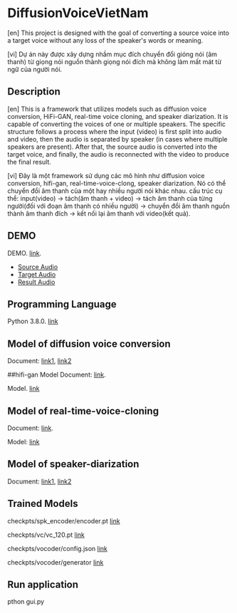 # DiffusionVoiceVietNam
[en] This project is designed with the goal of converting a source voice into a target voice without any loss of the speaker's words or meaning.

[vi] Dự án này được xây dựng nhầm mục  đích chuyển đổi gióng nói (âm thanh) từ giọng nói nguồn thành giọng nói đích mà không làm mất mát từ ngữ của người nói.

## Description
[en] This is a framework that utilizes models such as diffusion voice conversion, HiFi-GAN, real-time voice cloning, and speaker diarization. It is capable of converting the voices of one or multiple speakers. The specific structure follows a process where the input (video) is first split into audio and video, then the audio is separated by speaker (in cases where multiple speakers are present). After that, the source audio is converted into the target voice, and finally, the audio is reconnected with the video to produce the final result.

[vi] Đây là một framework sử dụng các mô hình như diffusion voice conversion, hifi-gan, real-time-voice-clong, speaker diarization. Nó có thể chuyển đổi âm thanh của một hay nhiều người nói khác nhau. 
cấu trúc cụ thể: input(video) -> tách(âm thanh + video) -> tách âm thanh của từng người(đối với đoạn âm thanh có nhiều người) -> chuyển đổi âm thanh nguồn thành âm thanh đích -> kết nối lại âm thanh với video(kết quả).

## DEMO
DEMO. [link](https://www.youtube.com/watch?v=bgewq_irHfU).
- [Source Audio](example_audio/source.wav)
- [Target Audio](example_audio/target.wav)
- [Result Audio](example_audio/result.wav)

## Programming Language
Python 3.8.0. [link](https://www.python.org/downloads/release/python-380/)

## Model of diffusion voice conversion
Document: [link1](https://openreview.net/pdf?id=8c50f-DoWAu), [link2](https://www.isca-archive.org/interspeech_2023/choi23d_interspeech.pdf)

##hifi-gan Model
Document: [link](https://paperswithcode.com/method/hifi-gan). 

Model. [link](https://github.com/jik876/hifi-gan)

## Model of real-time-voice-cloning
Document: [link](https://www.semanticscholar.org/paper/REAL-TIME-VOICE-CLONING-Daspute-Pandit/e3e85e846a07d8e9152ecf6f80238e547707ef1f). 

Model: [link](https://github.com/CorentinJ/Real-Time-Voice-Cloning)

## Model of speaker-diarization
Document: [link1](https://paperswithcode.com/task/speaker-diarization), [link2](https://docs.nvidia.com/nemo-framework/user-guide/latest/nemotoolkit/asr/speaker_diarization/intro.html)

## Trained Models
checkpts/spk_encoder/encoder.pt [link](https://drive.google.com/file/d/1FTr5FXr5rgRF0C5LNyc9xNII4LtMMv4B/view?usp=drive_link)

checkpts/vc/vc_120.pt [link](https://drive.google.com/file/d/1ZWXmKtrtbUebMQAXemkdhVLM3_CpXAFq/view?usp=drive_link)

checkpts/vocoder/config.json [link](https://drive.google.com/file/d/1CXQUV36Flp3RIHDzz62HfXYtHoXJH6h3/view?usp=drive_link)

checkpts/vocoder/generator [link](https://drive.google.com/file/d/1BqYEKJ7b6sbEqKJytkX9eJVRN2OiT2j-/view?usp=drive_link)

## Run application
pthon gui.py







